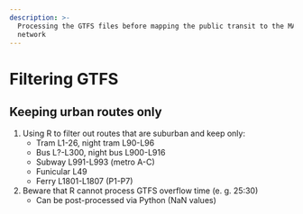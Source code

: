 ```yaml
---
description: >-
  Processing the GTFS files before mapping the public transit to the MATSim
  network
---
```


# Filtering GTFS

## Keeping urban routes only

1. Using R to filter out routes that are suburban and keep only:
   * Tram L1-26, night tram L90-L96
   * Bus L?-L300, night bus L900-L916
   * Subway L991-L993 (metro A-C)
   * Funicular L49
   * Ferry L1801-L1807 (P1-P7)
2. Beware that R cannot process GTFS overflow time (e. g. 25:30)
   * Can be post-processed via Python (NaN values)
